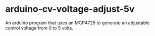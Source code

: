 arduino-cv-voltage-adjust-5v
============================

An arduino program that uses an MCP4725 to generate an adjustable control voltage from 0 to 5 volts.
